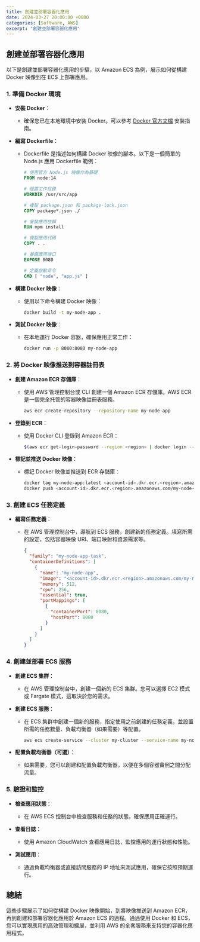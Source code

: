 ```yaml
---
title: 創建並部署容器化應用
date: 2024-03-27 20:00:00 +0800
categories: [Software, AWS]
excerpt: "創建並部署容器化應用"
---
```


## 創建並部署容器化應用

以下是創建並部署容器化應用的步驟，以 Amazon ECS 為例，展示如何從構建 Docker 映像到在 ECS 上部署應用。

### **1. 準備 Docker 環境**

- **安裝 Docker**：
  - 確保您已在本地環境中安裝 Docker。可以參考 [Docker 官方文檔](https://docs.docker.com/get-docker/) 安裝指南。

- **編寫 Dockerfile**：
  - Dockerfile 是描述如何構建 Docker 映像的腳本。以下是一個簡單的 Node.js 應用 Dockerfile 範例：

    ```Dockerfile
    # 使用官方 Node.js 映像作為基礎
    FROM node:14

    # 設置工作目錄
    WORKDIR /usr/src/app

    # 複製 package.json 和 package-lock.json
    COPY package*.json ./

    # 安裝應用依賴
    RUN npm install

    # 複製應用代碼
    COPY . .

    # 暴露應用端口
    EXPOSE 8080

    # 定義啟動命令
    CMD [ "node", "app.js" ]
    ```

- **構建 Docker 映像**：
  - 使用以下命令構建 Docker 映像：

    ```sh
    docker build -t my-node-app .
    ```

- **測試 Docker 映像**：
  - 在本地運行 Docker 容器，確保應用正常工作：

    ```sh
    docker run -p 8080:8080 my-node-app
    ```

### **2. 將 Docker 映像推送到容器註冊表**

- **創建 Amazon ECR 存儲庫**：
  - 使用 AWS 管理控制台或 CLI 創建一個 Amazon ECR 存儲庫。AWS ECR 是一個完全托管的容器映像註冊表服務。

    ```sh
    aws ecr create-repository --repository-name my-node-app
    ```

- **登錄到 ECR**：
  - 使用 Docker CLI 登錄到 Amazon ECR：

    ```sh
    $(aws ecr get-login-password --region <region> | docker login --username AWS --password-stdin <account-id>.dkr.ecr.<region>.amazonaws.com)
    ```

- **標記並推送 Docker 映像**：
  - 標記 Docker 映像並推送到 ECR 存儲庫：

    ```sh
    docker tag my-node-app:latest <account-id>.dkr.ecr.<region>.amazonaws.com/my-node-app:latest
    docker push <account-id>.dkr.ecr.<region>.amazonaws.com/my-node-app:latest
    ```

### **3. 創建 ECS 任務定義**

- **編寫任務定義**：
  - 在 AWS 管理控制台中，導航到 ECS 服務，創建新的任務定義。填寫所需的設定，包括容器映像 URI、端口映射和資源需求等。

    ```json
    {
      "family": "my-node-app-task",
      "containerDefinitions": [
        {
          "name": "my-node-app",
          "image": "<account-id>.dkr.ecr.<region>.amazonaws.com/my-node-app:latest",
          "memory": 512,
          "cpu": 256,
          "essential": true,
          "portMappings": [
            {
              "containerPort": 8080,
              "hostPort": 8080
            }
          ]
        }
      ]
    }
    ```

### **4. 創建並部署 ECS 服務**

- **創建 ECS 集群**：
  - 在 AWS 管理控制台中，創建一個新的 ECS 集群。您可以選擇 EC2 模式或 Fargate 模式，這取決於您的需求。

- **創建 ECS 服務**：
  - 在 ECS 集群中創建一個新的服務，指定使用之前創建的任務定義，並設置所需的任務數量、負載均衡器（如果需要）等配置。

    ```sh
    aws ecs create-service --cluster my-cluster --service-name my-node-app-service --task-definition my-node-app-task --desired-count 2
    ```

- **配置負載均衡器（可選）**：
  - 如果需要，您可以創建和配置負載均衡器，以便在多個容器實例之間分配流量。

### **5. 驗證和監控**

- **檢查應用狀態**：
  - 在 AWS ECS 控制台中檢查服務和任務的狀態，確保應用正確運行。

- **查看日誌**：
  - 使用 Amazon CloudWatch 查看應用日誌，監控應用的運行狀態和性能。

- **測試應用**：
  - 通過負載均衡器或直接訪問服務的 IP 地址來測試應用，確保它按照預期運行。

## **總結**

這些步驟展示了如何從構建 Docker 映像開始，到將映像推送到 Amazon ECR，再到創建和部署容器化應用於 Amazon ECS 的過程。通過使用 Docker 和 ECS，您可以實現應用的高效管理和擴展，並利用 AWS 的全套服務來支持您的容器化應用程式。

